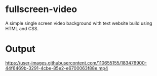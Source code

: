 # fullscreen-video
A simple single screen video background with text website build using HTML and CSS.

# Output
https://user-images.githubusercontent.com/110655155/183476900-44f6469b-3291-4cbe-85e2-e6700063f88e.mp4



